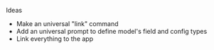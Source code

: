 Ideas

- Make an universal "link" command
- Add an universal prompt to define model's field and config types
- Link everything to the app
